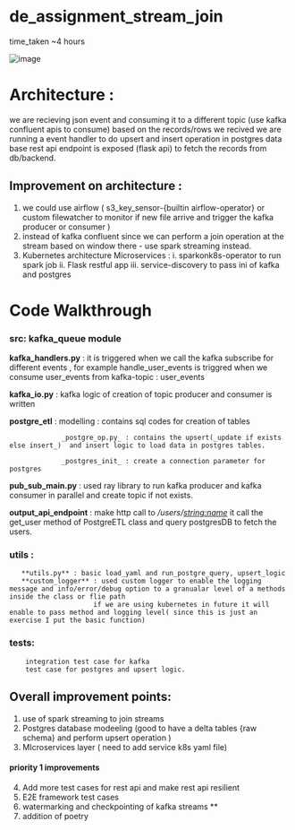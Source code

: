# de_assignment_stream_join
time_taken ~4 hours


![image](https://user-images.githubusercontent.com/79247013/164327840-3136b3ee-6062-4b95-be7e-78d5e87745c9.png)


# Architecture : 
we are recieving json event and consuming it to a different topic (use kafka confluent apis to consume)
based on the records/rows we recived we are running a event handler to do upsert and insert operation in postgres data base
rest api endpoint is exposed (flask api) to fetch the records from db/backend.

## Improvement on architecture : 
1. we could use airflow ( s3_key_sensor-{builtin airflow-operator} or custom filewatcher to monitor if new file arrive and trigger the kafka producer or consumer )
2. instead of kafka confluent since we can perform a join operation at the stream based on  window there - use spark streaming instead.
3. Kubernetes architecture 
    Microservices : i. sparkonk8s-operator to run spark job 
                    ii. Flask restful app
                    iii. service-discovery to pass ini of kafka and postgres

# Code Walkthrough
### src: kafka_queue module 
   **kafka_handlers.py** : it is triggered when we call the kafka subscribe for different events , for example handle_user_events is triggred when we consume user_events from kafka-topic : user_events
   
   **kafka_io.py**  :  kafka logic of creation of topic producer and consumer is written
   
**postgre_etl** : modelling :  contains sql codes for creation of tables
                 
                 _postgre_op.py_ : contains the upsert(_update if exists else insert_)  and insert logic to load data in postgres tables.
                 
                 _postgres_init_ : create a connection parameter for postgres

 **pub_sub_main.py** : used ray library to run kafka producer and kafka consumer in parallel  and create topic if not exists.
 
 **output_api_endpoint** : make http call to _/users/<string:name>_  it call the get_user method of PostgreETL class and query postgresDB to fetch the users.
 
 ### utils :
       **utils.py** : basic load_yaml and run_postgre_query, upsert_logic
       **custom_logger** : used custom logger to enable the logging message and info/error/debug option to a granualar level of a methods inside the class or flie path
                         if we are using kubernetes in future it will enable to pass method and logging level( since this is just an exercise I put the basic function)
                         
### tests: 
        integration test case for kafka
        test case for postgres and upsert logic.
        
     
## Overall improvement points:
1. use of spark streaming to join streams 
2. Postgres database modeeling (good to have a delta tables {raw schema} and perform upsert operation )
3. MIcroservices layer ( need to add service k8s yaml file)
#### priority 1 improvements
4. Add more test cases for rest api and make rest api resilient
5. E2E framework test cases
6. watermarking and checkpointing of kafka streams **
7. addition of poetry






